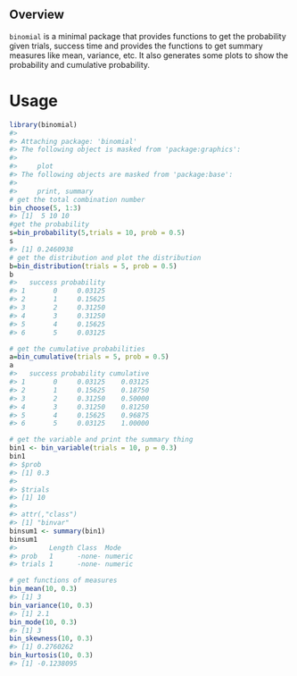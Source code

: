 
## Overview

`binomial` is a minimal package that provides functions to get the
probability given trials, success time and provides the functions to get
summary measures like mean, variance, etc. It also generates some plots
to show the probability and cumulative probability.

# Usage

``` r
library(binomial)
#> 
#> Attaching package: 'binomial'
#> The following object is masked from 'package:graphics':
#> 
#>     plot
#> The following objects are masked from 'package:base':
#> 
#>     print, summary
# get the total combination number
bin_choose(5, 1:3)
#> [1]  5 10 10
#get the probability
s=bin_probability(5,trials = 10, prob = 0.5)
s
#> [1] 0.2460938
# get the distribution and plot the distribution
b=bin_distribution(trials = 5, prob = 0.5)
b
#>   success probability
#> 1       0     0.03125
#> 2       1     0.15625
#> 3       2     0.31250
#> 4       3     0.31250
#> 5       4     0.15625
#> 6       5     0.03125

# get the cumulative probabilities
a=bin_cumulative(trials = 5, prob = 0.5)
a
#>   success probability cumulative
#> 1       0     0.03125    0.03125
#> 2       1     0.15625    0.18750
#> 3       2     0.31250    0.50000
#> 4       3     0.31250    0.81250
#> 5       4     0.15625    0.96875
#> 6       5     0.03125    1.00000

# get the variable and print the summary thing
bin1 <- bin_variable(trials = 10, p = 0.3)
bin1
#> $prob
#> [1] 0.3
#> 
#> $trials
#> [1] 10
#> 
#> attr(,"class")
#> [1] "binvar"
binsum1 <- summary(bin1)
binsum1
#>        Length Class  Mode   
#> prob   1      -none- numeric
#> trials 1      -none- numeric

# get functions of measures
bin_mean(10, 0.3)
#> [1] 3
bin_variance(10, 0.3)
#> [1] 2.1
bin_mode(10, 0.3)
#> [1] 3
bin_skewness(10, 0.3)
#> [1] 0.2760262
bin_kurtosis(10, 0.3)
#> [1] -0.1238095
```
